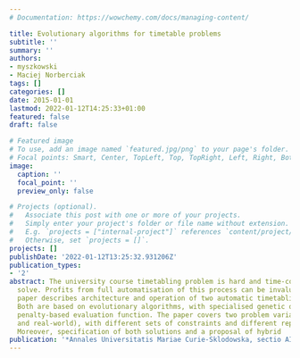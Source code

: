```yaml
---
# Documentation: https://wowchemy.com/docs/managing-content/

title: Evolutionary algorithms for timetable problems
subtitle: ''
summary: ''
authors:
- myszkowski
- Maciej Norberciak
tags: []
categories: []
date: 2015-01-01
lastmod: 2022-01-12T14:25:33+01:00
featured: false
draft: false

# Featured image
# To use, add an image named `featured.jpg/png` to your page's folder.
# Focal points: Smart, Center, TopLeft, Top, TopRight, Left, Right, BottomLeft, Bottom, BottomRight.
image:
  caption: ''
  focal_point: ''
  preview_only: false

# Projects (optional).
#   Associate this post with one or more of your projects.
#   Simply enter your project's folder or file name without extension.
#   E.g. `projects = ["internal-project"]` references `content/project/deep-learning/index.md`.
#   Otherwise, set `projects = []`.
projects: []
publishDate: '2022-01-12T13:25:32.931206Z'
publication_types:
- '2'
abstract: The university course timetabling problem is hard and time-consuming to
  solve. Profits from full automatisation of this process can be invaluable. This
  paper describes architecture and operation of two automatic timetabling systems.
  Both are based on evolutionary algorithms, with specialised genetic operators and
  penalty-based evaluation function. The paper covers two problem variations (theorethical
  and real-world), with different sets of constraints and different representations.
  Moreover, specification of both solutions and a proposal of hybrid
publication: '*Annales Universitatis Mariae Curie-Sklodowska, sectio AI--Informatica*'
---
```

